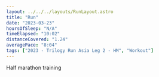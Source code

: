 ```yaml
---
layout: ../../../layouts/RunLayout.astro
title: "Run"
date: "2023-03-23"
hoursOfSleep: "N/A"
timeElapsed: "10:02"
distanceCovered: "1.24"
averagePace: "8:04"
tags: ["2023 - Trilogy Run Asia Leg 2 - HM", "Workout"]
---
```


Half marathon training
